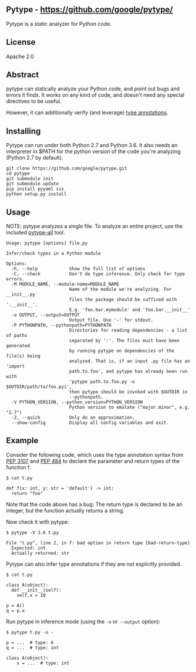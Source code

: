 ## Pytype - https://github.com/google/pytype/

Pytype is a static analyzer for Python code.

## License
Apache 2.0

## Abstract

pytype can statically analyze your Python code, and point out bugs and errors
it finds. It works on any kind of code, and doesn't need any special directives
to be useful.

However, it can additionally verify (and leverage)
[type annotations](https://www.python.org/dev/peps/pep-0484/).

## Installing

Pytype can run under both Python 2.7 and Python 3.6. It also needs an
interpreter in $PATH for the python version of the code you're analyzing
(Python 2.7 by default).

```
git clone https://github.com/google/pytype.git
cd pytype
git submodule init
git submodule update
pip install pyyaml six
python setup.py install
```

## Usage

NOTE: pytype analyzes a single file. To analyze an entire project, use the
included
[pytype-all](https://github.com/google/pytype/tree/master/pytype/tools/analyze_project) tool.

```
Usage: pytype [options] file.py

Infer/check types in a Python module

Options:
  -h, --help            Show the full list of options
  -C, --check           Don't do type inference. Only check for type errors.
  -M MODULE_NAME, --module-name=MODULE_NAME
                        Name of the module we're analyzing. For __init__.py
                        files the package should be suffixed with '.__init__'.
                        E.g. 'foo.bar.mymodule' and 'foo.bar.__init__'
  -o OUTPUT, --output=OUTPUT
                        Output file. Use '-' for stdout.
  -P PYTHONPATH, --pythonpath=PYTHONPATH
                        Directories for reading dependencies - a list of paths
                        separated by ':'. The files must have been generated
                        by running pytype on dependencies of the file(s) being
                        analyzed. That is, if an input .py file has an 'import
                        path.to.foo', and pytype has already been run with
                        'pytype path.to.foo.py -o $OUTDIR/path/to/foo.pyi',
                        then pytype should be invoked with $OUTDIR in
                        --pythonpath.
  -V PYTHON_VERSION, --python_version=PYTHON_VERSION
                        Python version to emulate ("major.minor", e.g. "2.7")
  -Z, --quick           Only do an approximation.
  --show-config         Display all config variables and exit.
```

## Example

Consider the following code, which uses the type annotation syntax from [PEP
3107](https://www.python.org/dev/peps/pep-3107/) and [PEP
484](https://www.python.org/dev/peps/pep-0484/) to declare the parameter and
return types of the function f:

```
$ cat t.py

def f(x: int, y: str = 'default') -> int:
  return "foo"
```

Note that the code above has a bug: The return type is declared to be an integer, but the function actually returns a string.

Now check it with pytype:

```
$ pytype -V 3.6 t.py

File "t.py", line 2, in f: bad option in return type [bad-return-type]
  Expected: int
  Actually returned: str
```

Pytype can also infer type annotations if they are not explicitly provided.

```
$ cat t.py

class A(object):
  def __init__(self):
    self.x = 10

p = A()
q = p.x
```

Run pytype in inference mode (using the `-o` or `--output` option):

```
$ pytype t.py -o -

p = ...  # type: A
q = ...  # type: int

class A(object):
    x = ...  # type: int
```
